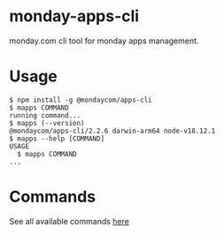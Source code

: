 monday-apps-cli
=================

monday.com cli tool for monday apps management.

# Usage

<!-- usage -->
```sh-session
$ npm install -g @mondaycom/apps-cli
$ mapps COMMAND
running command...
$ mapps (--version)
@mondaycom/apps-cli/2.2.6 darwin-arm64 node-v18.12.1
$ mapps --help [COMMAND]
USAGE
  $ mapps COMMAND
...
```
<!-- usagestop -->

# Commands

See all available commands [here](https://developer.monday.com/apps/docs/monday-code-cli)
